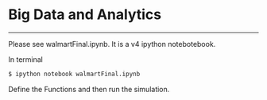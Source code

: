 # Big Data and Analytics
___

Please see walmartFinal.ipynb.  It is a v4 ipython notebotebook.

In terminal

```sh
$ ipython notebook walmartFinal.ipynb
```

Define the Functions and then run the simulation.